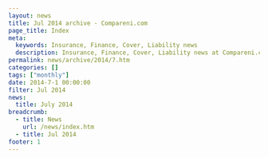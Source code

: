 ```yaml
---
layout: news
title: Jul 2014 archive - Compareni.com
page_title: Index
meta:
  keywords: Insurance, Finance, Cover, Liability news
  description: Insurance, Finance, Cover, Liability news at Compareni.com
permalink: news/archive/2014/7.htm
categories: []
tags: ["monthly"]
date: 2014-7-1 00:00:00
filter: Jul 2014
news:
  title: July 2014
breadcrumb:
  - title: News
    url: /news/index.htm
  - title: Jul 2014
footer: 1
---
```


